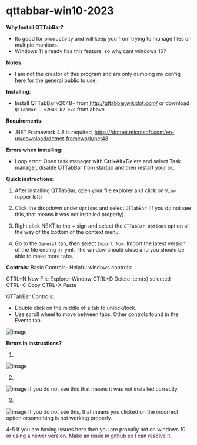 # qttabbar-win10-2023
**Why Install QTTabBar?**
- Its good for productivity and will keep you from trying to manage files on multiple monitors.
- Windows 11 already has this feature, so why cant windows 10?



**Notes**: 
- I am not the creator of this program and am only dumping my config here for the general public to use.



**Installing**:
- Install QTTabBar v2048+ from http://qttabbar.wikidot.com/ or download `QTTabBar - v2048 b2.exe` from above.



**Requirements**:
 - .NET Framework 4.8 is required, https://dotnet.microsoft.com/en-us/download/dotnet-framework/net48



**Errors when installing**:
- Loop error: Open task manager with Ctrl+Alt+Delete and select Task manager, 
disable QTTabBar from startup and then restart your pc.



**Quick instructions**: 
1. After installing QTTabBar, open your file explorer and click on `View` (upper left)

2. Click the dropdown under `Options` and select `QTTabBar` (If you do not see this,
that means it was not installed properly).

3. Right click NEXT to the + sign and select the `QTTabBar Options` option
all the way of the bottom of the context menu.

4. Go to the `General` tab, then select `Import Now`. Import the latest version 
of the file ending in .yml. The window should close and you should be able to make more tabs.


**Controls**:
Basic Controls-
Helpful windows controls: 

CTRL+N New File Explorer Window
CTRL+D Delete item(s) selected
CTRL+C Copy CTRL+X Paste

QTTabBar Controls:
- Double click on the middle of a tab to unlock/lock.
- Use scroll wheel to move between tabs.
Other controls found in the Events tab.

![image](https://github.com/Texbio/qttabbar-win10-2023/assets/36513888/57276c96-719b-4465-ada7-57f72a694eab)



**Errors in instructions?**

1. 
![image](https://github.com/Texbio/qttabbar-win10-2023/assets/36513888/f7ff926d-d508-41d2-9e31-1c0aeb77f21b)


2.
![image](https://github.com/Texbio/qttabbar-win10-2023/assets/36513888/c53bdf97-c0c5-48cb-a738-f7a878989d84)
If you do not see this that means it was not installed correctly.


3. 
![image](https://github.com/Texbio/qttabbar-win10-2023/assets/36513888/fe0ddfed-6856-44c0-987c-619ac372f609)
If you do not see this, that means you clicked on the incorrect option orsomething is not working properly.

4-5 
If you are having issues here then you are probally not on windows 10 or using a newer version. 
Make an issue in github so I can resolve it.
